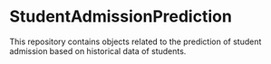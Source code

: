 # StudentAdmissionPrediction
This repository contains objects related to the prediction of student admission based on historical data of students.

